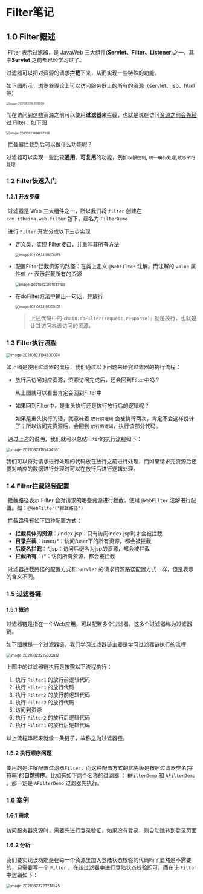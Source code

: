 # Filter笔记

## 1.0	Filter概述

​	Filter 表示过滤器，是 JavaWeb 三大组件(**Servlet、Filter、Listener**)之一。其中**Servlet** 之前都已经学习过了。

​	过滤器可以把对资源的请求**拦截**下来，从而实现一些特殊的功能。

​	如下图所示，浏览器理论上可以访问服务器上的所有的资源（servlet、jsp、html等）

<img src="https://mytyporapicute.oss-cn-guangzhou.aliyuncs.com/typoraPics/image-20210823184519509.png" alt="image-20210823184519509" style="zoom:50%;" />

​	而在访问到这些资源之前可以使用**过滤器**来拦截，也就是说在访问<u>资源之前会先经过 Filter</u>，如下图

<img src="https://mytyporapicute.oss-cn-guangzhou.aliyuncs.com/typoraPics/image-20210823184657328.png" alt="image-20210823184657328" style="zoom:57%;" />

​	拦截器拦截到后可以做什么功能呢？

​	过滤器可以实现一些比较**通用**、**可复用**的功能，例如`权限控制`, `统一编码处理`,`敏感字符处理` 

### 1.2  Filter快速入门

#### 1.2.1  开发步骤

​	过滤器是 Web 三大组件之一，所以我们将 `filter` 创建在 `com.itheima.web.filter` 包下，起名为 `FilterDemo`

​	进行 `Filter` 开发分成以下三步实现

* 定义类，实现 Filter接口，并重写其所有方法

    <img src="https://mytyporapicute.oss-cn-guangzhou.aliyuncs.com/typoraPics/image-20210823191006878.png" alt="image-20210823191006878" style="zoom:60%;" />

* 配置Filter拦截资源的路径：在类上定义 `@WebFilter` 注解。而注解的 `value` 属性值 `/*` 表示拦截所有的资源

    <img src="https://mytyporapicute.oss-cn-guangzhou.aliyuncs.com/typoraPics/image-20210823191037163.png" alt="image-20210823191037163" style="zoom:67%;" />

* 在doFilter方法中输出一句话，并放行

    <img src="https://mytyporapicute.oss-cn-guangzhou.aliyuncs.com/typoraPics/image-20210823191200201.png" alt="image-20210823191200201" style="zoom:60%;" />

    > 上述代码中的 `chain.doFilter(request,response);` 就是放行，也就是让其访问本该访问的资源。

### 1.3	Filter执行流程

<img src="https://mytyporapicute.oss-cn-guangzhou.aliyuncs.com/typoraPics/image-20210823194830074.png" alt="image-20210823194830074" style="zoom:70%;" />

​	如上图是使用过滤器的流程，我们通过以下问题来研究过滤器的执行流程：

* 放行后访问对应资源，资源访问完成后，还会回到Filter中吗？

    从上图就可以看出肯定会回到Filter中

* 如果回到Filter中，是重头执行还是执行放行后的逻辑呢？

    如果是重头执行的话，就意味着 `放行前逻辑` 会被执行两次，肯定不会这样设计了；所以访问完资源后，会回到 `放行后逻辑`，执行该部分代码。

​	通过上述的说明，我们就可以总结Filter的执行流程如下：

<img src="https://mytyporapicute.oss-cn-guangzhou.aliyuncs.com/typoraPics/image-20210823195434581.png" alt="image-20210823195434581" style="zoom:70%;" />

​	我们可以将对请求进行处理的代码放在放行之前进行处理，而如果请求完资源后还要对响应的数据进行处理时可以在放行后进行逻辑处理。

### 1.4  Filter拦截路径配置

​	拦截路径表示 Filter 会对请求的哪些资源进行拦截，使用 `@WebFilter` 注解进行配置。如：`@WebFilter("拦截路径")` 

​	拦截路径有如下四种配置方式：

* **拦截具体的资源**：/index.jsp：只有访问index.jsp时才会被拦截
* **目录拦截**：/user/*：访问/user下的所有资源，都会被拦截
* **后缀名拦截**：*.jsp：访问后缀名为jsp的资源，都会被拦截
* **拦截所有**：/*：访问所有资源，都会被拦截

​	过滤器拦截路径的配置方式和 `Servlet` 的请求资源路径配置方式一样，但是表示的含义不同。

### 1.5  过滤器链

#### 1.5.1  概述

过滤器链是指在一个Web应用，可以配置多个过滤器，这多个过滤器称为过滤器链。

如下图就是一个过滤器链，我们学习过滤器链主要是学习过滤器链执行的流程

<img src="https://mytyporapicute.oss-cn-guangzhou.aliyuncs.com/typoraPics/image-20210823215835812.png" alt="image-20210823215835812" style="zoom:70%;" />

上图中的过滤器链执行是按照以下流程执行：

1. 执行 `Filter1` 的放行前逻辑代码
2. 执行 `Filter1` 的放行代码
3. 执行 `Filter2` 的放行前逻辑代码
4. 执行 `Filter2` 的放行代码
5. 访问到资源
6. 执行 `Filter2` 的放行后逻辑代码
7. 执行 `Filter1` 的放行后逻辑代码

以上流程串起来就像一条链子，故称之为过滤器链。

#### 1.5.2	执行顺序问题

​	使用的是注解配置过滤器`Filter`，而这种配置方式的优先级是按照过滤器类名(字符串)的**自然排序**。比如有如下两个名称的过滤器 ： `BFilterDemo` 和 `AFilterDemo` 。那一定是 `AFilterDemo` 过滤器先执行。

### 1.6  案例

#### 1.6.1  需求

​	访问服务器资源时，需要先进行登录验证，如果没有登录，则自动跳转到登录页面

#### 1.6.2  分析

​	我们要实现该功能是在每一个资源里加入登陆状态校验的代码吗？显然是不需要的，只需要写一个 `Filter` ，在该过滤器中进行登陆状态校验即可。而在该 `Filter` 中逻辑如下：

<img src="https://mytyporapicute.oss-cn-guangzhou.aliyuncs.com/typoraPics/image-20210823223214525.png" alt="image-20210823223214525" style="zoom:70%;" />